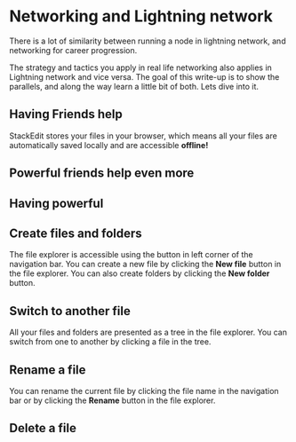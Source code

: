 


# Networking and Lightning network

There is a lot of similarity between running a node in lightning network, and networking for career progression.

The strategy and tactics you apply in real life networking also applies in Lightning network and vice versa. The goal of this write-up is to show the parallels, and along the way learn a little bit of both. Lets dive into it.


## Having Friends help

StackEdit stores your files in your browser, which means all your files are automatically saved locally and are accessible **offline!**

## Powerful friends help even more


## Having powerful 


## Create files and folders

The file explorer is accessible using the button in left corner of the navigation bar. You can create a new file by clicking the **New file** button in the file explorer. You can also create folders by clicking the **New folder** button.

## Switch to another file

All your files and folders are presented as a tree in the file explorer. You can switch from one to another by clicking a file in the tree.

## Rename a file

You can rename the current file by clicking the file name in the navigation bar or by clicking the **Rename** button in the file explorer.

## Delete a file
<!--stackedit_data:
eyJoaXN0b3J5IjpbMTA3OTMxMzU2Myw0MTAxODk1MV19
-->